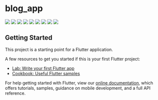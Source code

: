 # blog_app

<img src="scr1.jpg" />
<img src="scr2.jpg" />
<img src="scr3.jpg" />
<img src="scr4.jpg" />
<img src="scr5.jpg" />
<img src="scr6.jpg" />
<img src="scr7.jpg" />
<img src="scr8.jpg" />
<img src="scr9.jpg" />

## Getting Started

This project is a starting point for a Flutter application.

A few resources to get you started if this is your first Flutter project:

- [Lab: Write your first Flutter app](https://flutter.dev/docs/get-started/codelab)
- [Cookbook: Useful Flutter samples](https://flutter.dev/docs/cookbook)

For help getting started with Flutter, view our
[online documentation](https://flutter.dev/docs), which offers tutorials,
samples, guidance on mobile development, and a full API reference.
